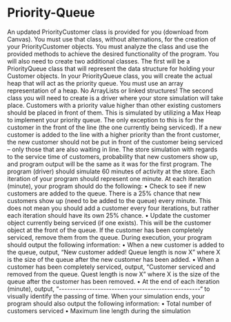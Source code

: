# Priority-Queue

An updated PriorityCustomer class is provided for you (download from Canvas).  You must use that class, without alternations, for the creation of your PriorityCustomer objects.  You must analyze the class and use the provided methods to achieve the desired functionality of the program.  You will also need to create two additional classes.  The first will be a PriorityQueue class that will represent the data structure for holding your Customer objects.  In your PriorityQueue class, you will create the actual heap that will act as the priority queue.  You must use an array representation of a heap.  No ArrayLists or linked structures! The second class you will need to create is a driver where your store simulation will take place.
Customers with a priority value higher than other existing customers should be placed in front of them.  This is simulated by utilizing a Max Heap to implement your priority queue.  The only exception to this is for the customer in the front of the line (the one currently being serviced).  If a new customer is added to the line with a higher priority than the front customer, the new customer should not be put in front of the customer being serviced – only those that are also waiting in line. The store simulation with regards to the service time of customers, probability that new customers show up, and program output will be the same as it
was for the first program.
The program (driver) should simulate 60 minutes of activity at the store. Each iteration of your program should represent one minute.  At each iteration (minute), your program should do the following:
• Check to see if new customers are added to the queue.  There is a 25% chance that new customers show up (need to be added to the queue) every minute.  This does not mean you should add a customer every four iterations, but rather each iteration should have its own 25% chance.
• Update the customer object currently being serviced (if one exists).  This will be the customer object at the front of the queue.  If the customer has been completely serviced, remove them from the queue.
During execution, your program should output the following information: • When a new customer is added to the queue, output, “New customer added!  Queue length is now X”
where X is the size of the queue after the new customer has been added.
• When a customer has been completely serviced, output, “Customer serviced and removed from the queue.  Quest length is now X” where X is the size of the queue after the customer has been removed.
• At the end of each iteration (minute), output, “---------------------------------------------------“  to visually identify the passing of time.
When your simulation ends, your program should also output the following information: • Total number of customers serviced • Maximum line length during the simulation
